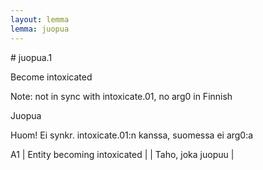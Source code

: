 ```yaml
---
layout: lemma
lemma: juopua
---
```


<div class="sense">
# <span class="sensename">juopua.1</span>

<span class="description">Become intoxicated</span>

Note: not in sync with intoxicate.01, no arg0 in Finnish

<span class="description">Juopua</span>

Huom! Ei synkr. intoxicate.01:n kanssa, suomessa ei arg0:a

A1 | Entity becoming intoxicated |   | Taho, joka juopuu |  

</div>


